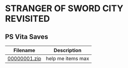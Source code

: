 # STRANGER OF SWORD CITY REVISITED

## PS Vita Saves

| Filename | Description |
|----------|-------------|
| [00000001.zip](00000001.zip) | help me items max  |
